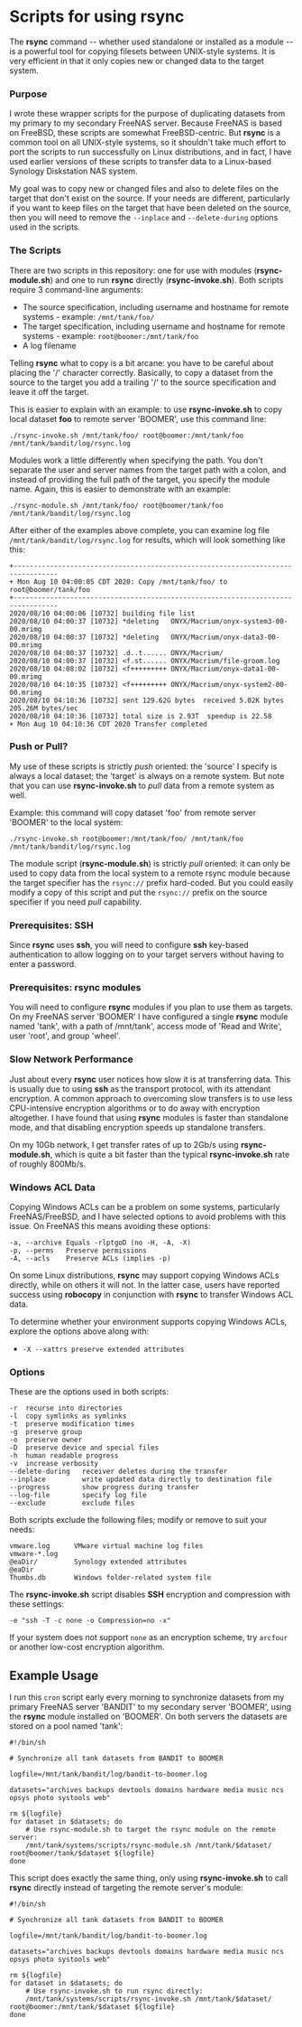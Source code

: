 # Scripts for using rsync

The __rsync__ command -- whether used standalone or installed as a module -- is a powerful tool for copying filesets between UNIX-style systems. It is very efficient in that it only copies new or changed data to the target system.

### Purpose

I wrote these wrapper scripts for the purpose of duplicating datasets from my primary to my secondary FreeNAS server. Because FreeNAS is based on FreeBSD, these scripts are somewhat FreeBSD-centric. But __rsync__ is a common tool on all UNIX-style systems, so it shouldn't take much effort to port the scripts to run successfully on Linux distributions, and in fact, I have used earlier versions of these scripts to transfer data to a Linux-based Synology Diskstation NAS system.

My goal was to copy new or changed files and also to delete files on the target that don't exist on the source. If your needs are different, particularly if you want to keep files on the target that have been deleted on the source, then you will need to remove the `--inplace` and  `--delete-during` options used in the scripts.

### The Scripts
There are two scripts in this repository: one for use with modules (__rsync-module.sh__) and one to run __rsync__ directly (__rsync-invoke.sh__). Both scripts require 3 command-line arguments:
- The source specification, including username and hostname for remote systems - example: `/mnt/tank/foo/`
- The target specification, including username and hostname for remote systems - example: `root@boomer:/mnt/tank/foo`
- A log filename

Telling __rsync__ what to copy is a bit arcane: you have to be careful about placing the '/' character correctly. Basically, to copy a dataset from the source to the target you add a trailing '/' to the source specification and leave it off the target.

This is easier to explain with an example: to use __rsync-invoke.sh__ to copy local dataset __foo__ to remote server 'BOOMER', use this command line:

`./rsync-invoke.sh /mnt/tank/foo/ root@boomer:/mnt/tank/foo /mnt/tank/bandit/log/rsync.log`

Modules work a little differently when specifying the path. You don't separate the user and server names from the target path with a colon, and instead of providing the full path of the target, you specify the module name. Again, this is easier to demonstrate with an example:

`./rsync-module.sh /mnt/tank/foo/ root@boomer/tank/foo /mnt/tank/bandit/log/rsync.log`

After either of the examples above complete, you can examine log file `/mnt/tank/bandit/log/rsync.log` for results, which will look something like this:
```
+---------------------------------------------------------------------------------
+ Mon Aug 10 04:00:05 CDT 2020: Copy /mnt/tank/foo/ to root@boomer/tank/foo
+---------------------------------------------------------------------------------
2020/08/10 04:00:06 [10732] building file list
2020/08/10 04:00:37 [10732] *deleting   ONYX/Macrium/onyx-system3-00-00.mrimg
2020/08/10 04:00:37 [10732] *deleting   ONYX/Macrium/onyx-data3-00-00.mrimg
2020/08/10 04:00:37 [10732] .d..t...... ONYX/Macrium/
2020/08/10 04:00:37 [10732] <f.st...... ONYX/Macrium/file-groom.log
2020/08/10 04:08:02 [10732] <f+++++++++ ONYX/Macrium/onyx-data1-00-00.mrimg
2020/08/10 04:10:35 [10732] <f+++++++++ ONYX/Macrium/onyx-system2-00-00.mrimg
2020/08/10 04:10:36 [10732] sent 129.62G bytes  received 5.02K bytes  205.26M bytes/sec
2020/08/10 04:10:36 [10732] total size is 2.93T  speedup is 22.58
+ Mon Aug 10 04:10:36 CDT 2020 Transfer completed
```

### Push or Pull?
My use of these scripts is strictly _push_ oriented: the 'source' I specify is always a local dataset; the 'target' is always on a remote system. But note that you can use __rsync-invoke.sh__ to _pull_ data from a remote system as well.

Example: this command will copy dataset 'foo' from remote server 'BOOMER' to the local system:

`./rsync-invoke.sh root@boomer:/mnt/tank/foo/ /mnt/tank/foo /mnt/tank/bandit/log/rsync.log`

The module script (__rsync-module.sh__) is strictly _pull_ oriented: it can only be used to copy data from the local system to a remote rsync module because the target specifier has the `rsync://` prefix hard-coded. But you could easily modify a copy of this script and put the `rsync://` prefix on the source specifier if you need _pull_ capability.

### Prerequisites: SSH
Since __rsync__ uses __ssh__, you will need to configure __ssh__ key-based authentication to allow logging on to your target servers without having to enter a password.

### Prerequisites: rsync modules
You will need to configure __rsync__ modules if you plan to use them as targets. On my FreeNAS server 'BOOMER' I have configured a single __rsync__ module named 'tank', with a path of /mnt/tank', access mode of 'Read and Write', user 'root', and group 'wheel'.

### Slow Network Performance

Just about every __rsync__ user notices how slow it is at transferring data. This is usually due to using __ssh__ as the transport protocol, with its attendant encryption. A common approach to overcoming slow transfers is to use less CPU-intensive encryption algorithms or to do away with encryption altogether. I have found that using __rsync__ modules is faster than standalone mode, and that disabling encryption speeds up standalone transfers.

On my 10Gb network, I get transfer rates of up to 2Gb/s using __rsync-module.sh__, which is quite a bit faster than the typical __rsync-invoke.sh__ rate of roughly 800Mb/s.

### Windows ACL Data

Copying Windows ACLs can be a problem on some systems, particularly FreeNAS/FreeBSD, and I have selected options to avoid problems with this issue. On FreeNAS this means avoiding these options:

```
-a, --archive Equals -rlptgoD (no -H, -A, -X)
-p, --perms   Preserve permissions
-A, --acls    Preserve ACLs (implies -p)
```

On some Linux distributions, __rsync__ may support copying Windows ACLs directly, while on others it will not. In the latter case, users have reported success using __robocopy__ in conjunction with __rsync__ to transfer Windows ACL data.

To determine whether your environment supports copying Windows ACLs, explore the options above along with:
- `-X --xattrs preserve extended attributes`

### Options

These are the options used in both scripts:
```
-r  recurse into directories
-l  copy symlinks as symlinks
-t  preserve modification times
-g  preserve group
-o  preserve owner
-D  preserve device and special files
-h  human readable progress
-v  increase verbosity
--delete-during   receiver deletes during the transfer
--inplace         write updated data directly to destination file
--progress        show progress during transfer  
--log-file        specify log file
--exclude         exclude files
```
Both scripts exclude the following files; modify or remove to suit your needs:
```
vmware.log      VMware virtual machine log files
vmware-*.log
@eaDir/         Synology extended attributes
@eaDir
Thumbs.db       Windows folder-related system file
```
The __rsync-invoke.sh__ script disables __SSH__ encryption and compression with these settings:
```
-e "ssh -T -c none -o Compression=no -x"
```
If your system does not support `none` as an encryption scheme, try `arcfour` or another low-cost encryption algorithm.

## Example Usage

I run this `cron` script early every morning to synchronize datasets from my primary FreeNAS server 'BANDIT' to my secondary server 'BOOMER', using the __rsync__ module installed on 'BOOMER'. On both servers the datasets are stored on a pool named 'tank':

```
#!/bin/sh

# Synchronize all tank datasets from BANDIT to BOOMER

logfile=/mnt/tank/bandit/log/bandit-to-boomer.log

datasets="archives backups devtools domains hardware media music ncs opsys photo systools web"

rm ${logfile}
for dataset in $datasets; do
    # Use rsync-module.sh to target the rsync module on the remote server:
    /mnt/tank/systems/scripts/rsync-module.sh /mnt/tank/$dataset/ root@boomer/tank/$dataset ${logfile}
done
```

This script does exactly the same thing, only using __rsync-invoke.sh__ to call __rsync__ directly instead of targeting the remote server's module:
```
#!/bin/sh

# Synchronize all tank datasets from BANDIT to BOOMER

logfile=/mnt/tank/bandit/log/bandit-to-boomer.log

datasets="archives backups devtools domains hardware media music ncs opsys photo systools web"

rm ${logfile}
for dataset in $datasets; do
    # Use rsync-invoke.sh to run rsync directly:
    /mnt/tank/systems/scripts/rsync-invoke.sh /mnt/tank/$dataset/ root@boomer:/mnt/tank/$dataset ${logfile}
done
```

